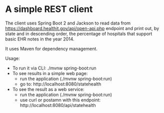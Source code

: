 # A simple REST client
The client uses Spring Boot 2 and Jackson to read data from https://dashboard.healthit.gov/api/open-api.php endpoint and print out, by state and in descending order, the percentage of hospitals that support basic EHR notes in the year 2014.

It uses Maven for dependency management.

Usage:
* To run it via CLI: ./mvnw spring-boot:run
* To see results in a simple web page: 
   * run the application (./mvnw spring-boot:run)
   * go to: http://localhost:8080/statehealth
* To see the result as a web service:
   * run the application (./mvnw spring-boot:run)
   * use curl or postamn with this endpoint: http://localhost:8080/api/statehealth

